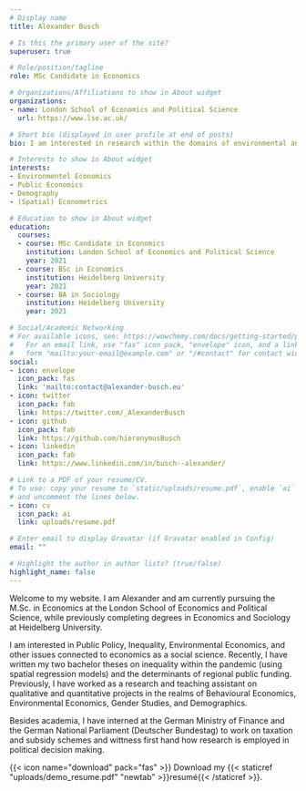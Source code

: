 ```yaml
---
# Display name
title: Alexander Busch

# Is this the primary user of the site?
superuser: true

# Role/position/tagline
role: MSc Candidate in Economics

# Organizations/Affiliations to show in About widget
organizations:
- name: London School of Economics and Political Science
  url: https://www.lse.ac.uk/

# Short bio (displayed in user profile at end of posts)
bio: I am interested in research within the domains of environmental and public economics, as well as demography and (spatial) econometrics. 

# Interests to show in About widget
interests:
- Environmentel Economics
- Public Economics
- Demography
- (Spatial) Econometrics

# Education to show in About widget
education:
  courses:
  - course: MSc Candidate in Economics
    institution: London School of Economics and Political Science
    year: 2021
  - course: BSc in Economics
    institution: Heidelberg University
    year: 2021
  - course: BA in Sociology
    institution: Heidelberg University
    year: 2021

# Social/Academic Networking
# For available icons, see: https://wowchemy.com/docs/getting-started/page-builder/#icons
#   For an email link, use "fas" icon pack, "envelope" icon, and a link in the
#   form "mailto:your-email@example.com" or "/#contact" for contact widget.
social:
- icon: envelope
  icon_pack: fas
  link: 'mailto:contact@alexander-busch.eu'
- icon: twitter
  icon_pack: fab
  link: https://twitter.com/_AlexanderBusch
- icon: github
  icon_pack: fab
  link: https://github.com/hieronymusBusch
- icon: linkedin
  icon_pack: fab
  link: https://www.linkedin.com/in/busch--alexander/

# Link to a PDF of your resume/CV.
# To use: copy your resume to `static/uploads/resume.pdf`, enable `ai` icons in `params.toml`,
# and uncomment the lines below.
- icon: cv
  icon_pack: ai
  link: uploads/resume.pdf

# Enter email to display Gravatar (if Gravatar enabled in Config)
email: ""

# Highlight the author in author lists? (true/false)
highlight_name: false
---
```


Welcome to my website. I am Alexander and am currently pursuing the M.Sc. in Economics at the London School of Economics and Political Science, while previously completing degrees in Economics and Sociology at Heidelberg University. 

I am interested in Public Policy, Inequality, Environmental Economics, and other issues connected to economics as a social science. Recently, I have written my two bachelor theses on inequality within the pandemic (using spatial regression models) and the determinants of regional public funding. Previously, I have worked as a research and teaching assistant on qualitative and quantitative projects in the realms of Behavioural Economics, Environmental Economics, Gender Studies, and Demographics. 

Besides academia, I have interned at the German Ministry of Finance and the German National Parliament (Deutscher Bundestag) to work on taxation and subsidy schemes and wittness first hand how research is employed in political decision making. 


{{< icon name="download" pack="fas" >}} Download my {{< staticref "uploads/demo_resume.pdf" "newtab" >}}resumé{{< /staticref >}}.
